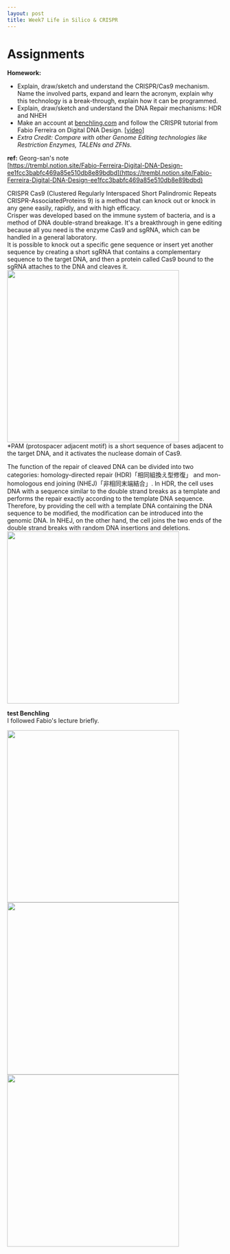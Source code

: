 ```yaml
---
layout: post
title: Week7 Life in Silico & CRISPR
---
```


# Assignments  
**Homework:**  
- Explain, draw/sketch and understand the CRISPR/Cas9 mechanism. Name the involved parts, expand and learn the acronym, explain why this technology is a break-through, explain how it can be programmed.  
- Explain, draw/sketch and understand the DNA Repair mechanisms: HDR and NHEH  
- Make an account at [benchling.com](http://benchling.com/) and follow the CRISPR tutorial from Fabio Ferreira on Digital DNA Design. [[video](https://vimeo.com/696442612)]  
- *Extra Credit: Compare with other Genome Editing technologies like Restriction Enzymes, TALENs and ZFNs.*  
  
**ref:** Georg-san's note  
[https://trembl.notion.site/Fabio-Ferreira-Digital-DNA-Design-ee1fcc3babfc469a85e510db8e89bdbd](https://trembl.notion.site/Fabio-Ferreira-Digital-DNA-Design-ee1fcc3babfc469a85e510db8e89bdbd)   
   

CRISPR Cas9 (Clustered Regularly Interspaced Short Palindromic Repeats CRISPR-AssociatedProteins 9) is a method that can knock out or knock in any gene easily, rapidly, and with high efficacy.   
Crisper was developed based on the immune system of bacteria, and is a method of DNA double-strand breakage. It's a breakthrough in gene editing because all you need is the enzyme Cas9 and sgRNA, which can be handled in a general laboratory.  
It is possible to knock out a specific gene sequence or insert yet another sequence by creating a short sgRNA that contains a complementary sequence to the target DNA, and then a protein called Cas9 bound to the sgRNA attaches to the DNA and cleaves it.  
<img src="{{ site.baseurl }}/images/week7sum-04.jpg" alt="" width="400"/>   
*PAM (protospacer adjacent motif) is a short sequence of bases adjacent to the target DNA, and it activates the nuclease domain of Cas9.  
  
The function of the repair of cleaved DNA can be divided into two categories: homology-directed repair (HDR)「相同組換え型修復」 and mon-homologous end joining (NHEJ)「非相同末端結合」. In HDR, the cell uses DNA with a sequence similar to the double strand breaks as a template and performs the repair exactly according to the template DNA sequence. Therefore, by providing the cell with a template DNA containing the DNA sequence to be modified, the modification can be introduced into the genomic DNA. In NHEJ, on the other hand, the cell joins the two ends of the double strand breaks with random DNA insertions and deletions.   
<img src="{{ site.baseurl }}/images/week7sum-05.jpg" alt="" width="400"/>     


**test Benchling**  
I followed Fabio's lecture briefly.   
   
<img src="{{ site.baseurl }}/images/week7sum-01.png" alt="" width="400"/>   
<img src="{{ site.baseurl }}/images/week7sum-02.png" alt="" width="400"/>   
<img src="{{ site.baseurl }}/images/week7sum-03.png" alt="" width="400"/>   